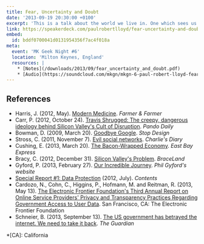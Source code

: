 ```yaml
---
title: Fear, Uncertainty and Doubt
date: '2013-09-19 20:30:00 +0100'
excerpt: 'This is a talk about the world we live in. One which sees us becoming increasingly reliant upon a small number of web services and the companies that operate them, most of which emanate from a small centre of innovation: Silicon Valley.'
link: https://speakerdeck.com/paulrobertlloyd/fear-uncertainty-and-doubt
embed:
  id: bddf0700041d0131954356f7ac4f018a
meta:
  event: 'MK Geek Night #6'
  location: 'Milton Keynes, England'
  resources: |
    * [Notes](/downloads/2013/09/fear_uncertainty_and_doubt.pdf)
    * [Audio](https://soundcloud.com/mkgn/mkgn-6-paul-robert-lloyd-fear)
---
```

## References

  * Harris, J. (2012, May). [Modern Medicine](http://farmerandfarmer.org/medicine/social.html). <cite>Farmer & Farmer</cite>
  * Carr, P. (2012, October 24). [Travis Shrugged: The creepy, dangerous ideology behind Silicon Valley's Cult of Disruption](http://pandodaily.com/2012/10/24/travis-shrugged/). <cite>Pando Daily</cite>
  * Bowman, D. (2009, March 20). [Goodbye Google](http://stopdesign.com/archive/2009/03/20/goodbye-google.html). <cite>Stop Design</cite>
  * Stross, C. (2011, November 7). [Evil social networks](http://antipope.org/charlie/blog-static/2011/11/evil-social-networks.html). <cite>Charlie's Diary</cite>
  * Cushing, E. (2013, March 20). [The Bacon-Wrapped Economy](http://eastbayexpress.com/oakland/content?oid=3494301). <cite>East Bay Express</cite>
  * Bracy, C. (2012, December 31). [Silicon Valley's Problem](http://cbracy.tumblr.com/post/39314979304/silicon-valleys-problem). <cite>BraceLand</cite>
  * Gyford, P. (2013, February 27). [Our Incredible Journey](http://gyford.com/phil/writing/2013/02/27/our-incredible-journey.php). <cite>Phil Gyford's website</cite>
  * [Special Report #1: Data Protection](http://contentsmagazine.com/data/) (2012, July). <cite>Contents</cite>
  * Cardozo, N., Cohn, C., Higgins, P., Hofmann, M. and Reitman, R. (2013, May 13). [The Electronic Frontier Foundation's Third Annual Report on Online Service Providers' Privacy and Transparency Practices Regarding Government Access to User Data](https://www.eff.org/sites/default/files/who-has-your-back-2013-report-20130513.pdf). San Francisco, CA: The Electronic Frontier Foundation
  * Schneier, B. (2013, September 13). [The US government has betrayed the internet. We need to take it back](http://theguardian.com/commentisfree/2013/sep/05/government-betrayed-internet-nsa-spying). <cite>The Guardian</cite>

*[CA]: California
